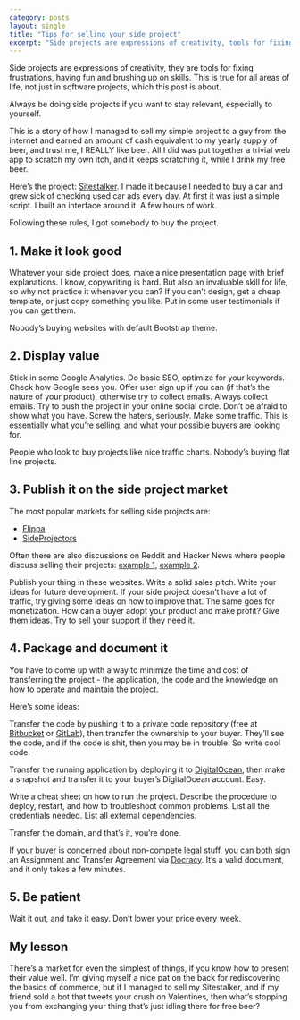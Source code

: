 ```yaml
---
category: posts
layout: single
title: "Tips for selling your side project"
excerpt: "Side projects are expressions of creativity, tools for fixing frustrations, having fun and brushing up on skills. Always be doing side-projects if you want to stay relevant, especially to yourself."
---
```


Side projects are expressions of creativity, they are tools for fixing frustrations, having fun and brushing up on skills. This is true for all areas of life, not just in software projects, which this post is about.

Always be doing side projects if you want to stay relevant, especially to yourself.

<!-- Sometimes, side projects actually grow into something that other people could use too. You have something to show. That’s incredible! Perhaps you published it and have a few people using it. You managed to ship the damn thing, but then… It’s just sitting there. You lose interest. You think your project has potential, but you leave it standing, because you find yourself caught up in another project and can find a better use of your time.   -->

This is a story of how I managed to sell my simple project to a guy from the internet and earned an amount of cash equivalent to my yearly supply of beer, and trust me, I REALLY like beer. All I did was put together a trivial web app to scratch my own itch, and it keeps scratching it, while I drink my free beer.

Here’s the project: [Sitestalker](http://sitestalker.net). I made it because I needed to buy a car and grew sick of checking used car ads every day. At first it was just a simple script. I built an interface around it. A few hours of work.

Following these rules, I got somebody to buy the project.

## 1. Make it look good

Whatever your side project does, make a nice presentation page with brief explanations. I know, copywriting is hard. But also an invaluable skill for life, so why not practice it whenever you can? If you can’t design, get a cheap template, or just copy something you like. Put in some user testimonials if you can get them.

Nobody’s buying websites with default Bootstrap theme.

## 2. Display value

Stick in some Google Analytics. Do basic SEO, optimize for your keywords. Check how Google sees you. Offer user sign up if you can (if that’s the nature of your product), otherwise try to collect emails. Always collect emails. Try to push the project in your online social circle. Don’t be afraid to show what you have. Screw the haters, seriously. Make some traffic. This is essentially what you’re selling, and what your possible buyers are looking for.

People who look to buy projects like nice traffic charts. Nobody’s buying flat line projects.

## 3. Publish it on the side project market

The most popular markets for selling side projects are:

- [Flippa](http://flippa.com)
- [SideProjectors](https://www.sideprojectors.com)

Often there are also discussions on Reddit and Hacker News where people discuss selling their projects: [example 1](https://news.ycombinator.com/item?id=7656154), [example 2](https://news.ycombinator.com/item?id=7656154).

Publish your thing in these websites. Write a solid sales pitch. Write your ideas for future development. If your side project doesn’t have a lot of traffic, try giving some ideas on how to improve that. The same goes for monetization. How can a buyer adopt your product and make profit? Give them ideas. Try to sell your support if they need it.


## 4. Package and document it

You have to come up with a way to minimize the time and cost of transferring the project - the application, the code and the knowledge on how to operate and maintain the project.

Here’s some ideas:

Transfer the code by pushing it to a private code repository (free at [Bitbucket](https://bitbucket.org) or [GitLab](https://about.gitlab.com/)), then transfer the ownership to your buyer. They’ll see the code, and if the code is shit, then you may be in trouble. So write cool code.

Transfer the running application by deploying it to [DigitalOcean](https://www.digitalocean.com/), then make a snapshot and transfer it to your buyer’s DigitalOcean account. Easy.

Write a cheat sheet on how to run the project. Describe the procedure to deploy, restart, and how to troubleshoot common problems. List all the credentials needed. List all external dependencies.

Transfer the domain, and that’s it, you’re done.

If your buyer is concerned about non-compete legal stuff, you can both sign an Assignment and Transfer Agreement via [Docracy](https://www.docracy.com/). It’s a valid document, and it only takes a few minutes.

## 5. Be patient

Wait it out, and take it easy. Don’t lower your price every week.

## My lesson

There’s a market for even the simplest of things, if you know how to present their value well. I’m giving myself a nice pat on the back for rediscovering the basics of commerce, but if I managed to sell my Sitestalker, and if my friend sold a bot that tweets your crush on Valentines, then what’s stopping you from exchanging your thing that’s just idling there for free beer?

